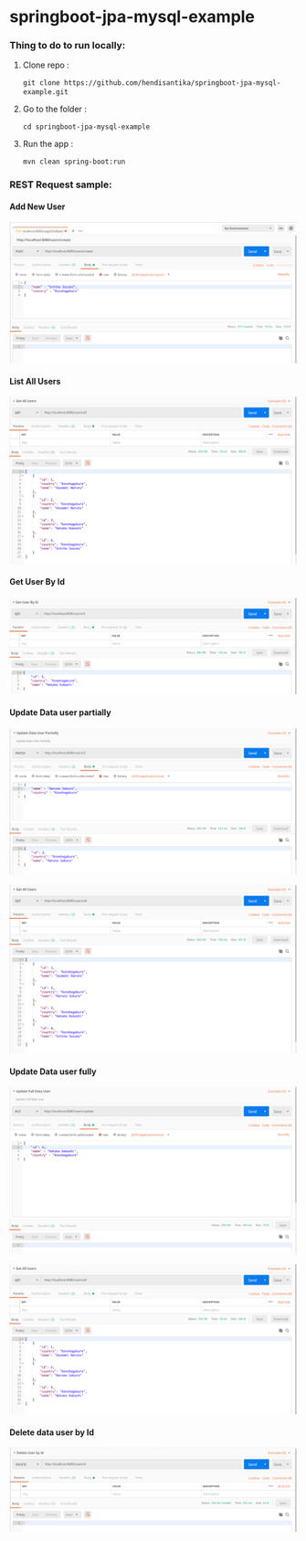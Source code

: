 # springboot-jpa-mysql-example

### Thing to do to run locally:
1. Clone repo : 
    ```
    git clone https://github.com/hendisantika/springboot-jpa-mysql-example.git
    ```
2. Go to the folder : 
    ```
    cd springboot-jpa-mysql-example
    ```
3. Run the app :
    ```
    mvn clean spring-boot:run
    ```

### REST Request sample:

#### Add New User

![Add New User](img/add.png "Add New User")

#### List All Users

![List All Users](img/all.png "List All Users")

#### Get User By Id

![Get User By Id](img/find.png "Get User By Id")

#### Update Data user partially

![Update Data user partially](img/patch.png "Update Data user partially")

![List All data user after updating](img/all2.png "List All data user after updating]")

#### Update Data user fully

![Update Data user fully](img/put.png "Update Data user fully")

![List All data user after updating](img/all3.png "List All data user after updating]")

#### Delete data user by Id

![Delete data user by Id](img/delete.png "Delete data user by Id")

